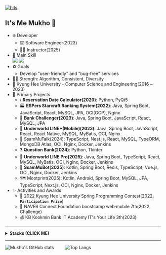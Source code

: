 [![hits](https://myhits.vercel.app/api/hit/https%3A%2F%2Fgithub.com%2Fmuhkoplus?color=purple&label=hits&size=medium)](https://myhits.vercel.app)

## It's Me Mukho 👋

- ❄️ Developer
  - ⌨️ Software Engineer(2023)
  - 👩‍🏫 Instructor(2025)
- 🏪 Main Skill
  <br><img src="https://img.shields.io/badge/Spring%20Boot-6DB33F?style=for-the-badge&logo=Spring%20Boot&logoColor=white"> <img src="https://img.shields.io/badge/React-61DAFB?style=for-the-badge&logo=react&logoColor=black">
- ⚽ Goals
  - Develop "user-friendly" and "bug-free" services
- 👩‍🎨 Strength: Algorithm, Consistent, Diversity
- 🌱 Kyung Hee University - Computer Science and Engineering(2016 ~ 2023)
- 👻 Primary Projects
  - 📞 **Reservation Date Calculator(2020)**: Python, PyQt5
  - 🏭 **ESPers Starcraft Ranking System(2022)**: Java, Spring Boot, JavaScript, React, MySQL, JPA, OCI(GCP), Nginx
  - 🏦 **Bank Challenger(2023)**: Java, Spring Boot, JavaScript, React, MySQL, JPA
  - 📗 **Underworld LINE+(Mobile)(2023)**: Java, Spring Boot, JavaScript, React, React Native, MySQL, MyBatis, OCI, Nginx
  - 🍁 SsamMuTalk(2024): TypeScript, Nest.js, React, MySQL, TypeORM, MongoDB Atlas, OCI, Nginx, Docker, Jenkins
  - ❓ **Question Bank(2024)**: Python, Tkinter
  - 📱 **Underworld LINE Pro(2025)**: Java, Spring Boot, TypeScript, React, MySQL, MyBatis, OCI, Nginx, Docker, Jenkins
  - 🤖 **SsamMuBot(2025)**: Kotlin, Spring Boot, Redis, TypeScript, Vue.js, OCI, Nginx, Docker, Jenkins
  - 🗺️ Mootprint(2025): Kotlin, Android, Spring Boot, MySQL, JPA, TypeScript, Next.js, OCI, Nginx, Docker, Jenkins
- ✨ Activities and Awards
  - 🥉 2022 Kyung Hee University Spring Programming Contest(2022, **`Participation Prize`**)
  - 🏃 NAVER Connect Foundation boostcamp web·mobile 7th(2022, Challenge)
  - 💰 KB Kookmin Bank IT Academy IT's Your Life 3th(2023)

---
<details>
  <summary>
    <b>Stacks (CLICK ME)</b>
  </summary>
  
  <div markdown="1">
    
  ### 💬 Languages
  
  <img src="https://img.shields.io/badge/C%2B%2B-00599C?style=for-the-badge&logo=C%2B%2B&logoColor=white"> <img src="https://img.shields.io/badge/Python-3776AB?style=for-the-badge&logo=Python&logoColor=white"> <img src="https://img.shields.io/badge/Java-007396?style=for-the-badge&logo=Java&logoColor=white"> <img src="https://img.shields.io/badge/JavaScript-F7DF1E?style=for-the-badge&logo=JavaScript&logoColor=white"><br>
  <img src="https://img.shields.io/badge/TypeScript-3178C6?style=for-the-badge&logo=TypeScript&logoColor=white"> <img src="https://img.shields.io/badge/kotlin-7F52FF?style=for-the-badge&logo=kotlin&logoColor=white"><br>
  <img src="https://img.shields.io/badge/VBA-D83B01?style=for-the-badge&logo=vba&logoColor=white">
  
  ### 📦 Backend
  
  <img src="https://img.shields.io/badge/Spring-6DB33F?style=for-the-badge&logo=Spring&logoColor=%2361DAFB"> <img src="https://img.shields.io/badge/NestJS-E0234E?style=for-the-badge&logo=nestjs&logoColor=%2361DAFB"> <img src="https://img.shields.io/badge/Express.js-000000?style=for-the-badge&logo=express&logoColor=%2361DAFB"> <img src="https://img.shields.io/badge/Koa-FFFFFF?style=for-the-badge&logo=koa&logoColor=%2333333D">

  ### 🕸️ Frontend
  
  <img src="https://img.shields.io/badge/React-61DAFB?style=for-the-badge&logo=react&logoColor=black"> <img src="https://img.shields.io/badge/next.js-000000?style=for-the-badge&logo=nextdotjs&logoColor=white"> <img src="https://img.shields.io/badge/HTML-E34F26?style=for-the-badge&logo=HTML5&logoColor=white"> <img src="https://img.shields.io/badge/CSS-663399?style=for-the-badge&logo=CSS&logoColor=white"><br>
  <img src="https://img.shields.io/badge/Vue.js-4FC08D?style=for-the-badge&logo=vuedotjs&logoColor=white"> <img src="https://img.shields.io/badge/Qt-41CD52?style=for-the-badge&logo=Qt&logoColor=white"><br>
  <img src="https://img.shields.io/badge/jQuery-0769AD?style=for-the-badge&logo=jQuery&logoColor=white"> <img src="https://img.shields.io/badge/Bootstrap-7952B3?style=for-the-badge&logo=Bootstrap&logoColor=white"> <img src="https://img.shields.io/badge/Ant%20Design-0170FE?style=for-the-badge&logo=Ant%20Design&logoColor=white"> <img src="https://img.shields.io/badge/Tailwind%20css-06B6D4?style=for-the-badge&logo=tailwindcss&logoColor=white"> <img src="https://img.shields.io/badge/thymeleaf-005F0F?style=for-the-badge&logo=thymeleaf&logoColor=white">

  ### 🌕 Mobile

  <img src="https://img.shields.io/badge/React%20Native-61DAFB?style=for-the-badge&logo=react&logoColor=white"> <img src="https://img.shields.io/badge/Android-3DDC84?style=for-the-badge&logo=Android&logoColor=white">

  ### 💾 Database

  <img src="https://img.shields.io/badge/MySQL-4479A1?style=for-the-badge&logo=MySQL&logoColor=white"><br>
  <img src="https://img.shields.io/badge/Oracle%20DB-F80000?style=for-the-badge&logo=Oracle&logoColor=white"> <img src="https://img.shields.io/badge/MariaDB-003545?style=for-the-badge&logo=MariaDB&logoColor=white"> <img src="https://img.shields.io/badge/MongoDB-47A248?style=for-the-badge&logo=MongoDB&logoColor=white">
  
  ### ☁️ Cloud & DevOps
  
  <img src="https://img.shields.io/badge/Oracle%20Cloud-F80000?style=for-the-badge&logo=Oracle&logoColor=white"> <img src="https://img.shields.io/badge/Google%20Cloud-2088FF?style=for-the-badge&logo=googlecloud&logoColor=white"> <img src="https://img.shields.io/badge/Amazon%20AWS-232F3E?style=for-the-badge&logo=amazonaws&logoColor=white"><br>
  <img src="https://img.shields.io/badge/Nginx-009639?style=for-the-badge&logo=nginx&logoColor=white"> <img src="https://img.shields.io/badge/Docker-2496ED?style=for-the-badge&logo=docker&logoColor=white"> <img src="https://img.shields.io/badge/Jenkins-D24939?style=for-the-badge&logo=jenkins&logoColor=white"> <img src="https://img.shields.io/badge/Github%20Actions-4285F4?style=for-the-badge&logo=githubactions&logoColor=white">
  
  ### 🖱️ etc
  
  <img src="https://img.shields.io/badge/Github-181717?style=for-the-badge&logo=Github&logoColor=white"> <img src="https://img.shields.io/badge/Bitbucket-0052CC?style=for-the-badge&logo=Bitbucket&logoColor=white"> <img src="https://img.shields.io/badge/Gitlab-FC6D26?style=for-the-badge&logo=Gitlab&logoColor=white"> <img src="https://img.shields.io/badge/Sourcetree-0052CC?style=for-the-badge&logo=Sourcetree&logoColor=white"> <img src="https://img.shields.io/badge/Postman-FF6C37?style=for-the-badge&logo=Postman&logoColor=white"><br>
  <img src="https://img.shields.io/badge/Cursor%20IDE-000000?style=for-the-badge&logo=cursor&logoColor=white"> <img src="https://img.shields.io/badge/Github%20Copilot-000000?style=for-the-badge&logo=githubcopilot&logoColor=white"> <img src="https://img.shields.io/badge/chat%20gpt-000000?style=for-the-badge&logo=chatgpt&logoColor=white"> <img src="https://img.shields.io/badge/perplexity-1FB8CD?style=for-the-badge&logo=perplexity&logoColor=white"> <img src="https://img.shields.io/badge/google%20gemini-8E75B2?style=for-the-badge&logo=googlegemini&logoColor=white"><br> 
  <img src="https://img.shields.io/badge/Microsoft%20Excel-217346?style=for-the-badge&logo=Microsoft%20Excel&logoColor=white"> <img src="https://img.shields.io/badge/Microsoft%20Access-A4373A?style=for-the-badge&logo=Microsoft%20Access&logoColor=white"><br>
  <img src="https://img.shields.io/badge/notion-000000?style=for-the-badge&logo=Notion&logoColor=white"> <img src="https://img.shields.io/badge/Discord-5865F2?style=for-the-badge&logo=discord&logoColor=white">

  ### 🙏 Thanks to
  
  <img src="https://img.shields.io/badge/Naver-03C75A?style=for-the-badge&logo=naver&logoColor=white"> <img src="https://img.shields.io/badge/LG-A50034?style=for-the-badge&logo=lg&logoColor=white">

  - 👻 Projects
    - 👩‍🎤 Singer-Composer(2021): JavaScript, Express, MySQL, AWS
    - 💻 Underworld-LINE(2022): JavaScript, Node.js, GCP
    - 📆 MapleStory Weekly Boss Checker(2023): Java, Android
    - 🌨️ Mukho Minor Gallery(2023): JavaScript, Express, MySQL, OCI, Nginx
    - ⏰ Mlock(2024): JavaScript, React, Github Pages
    - 📋 Mukho Mini Gallery(2024): Java, Spring Boot, MySQL, JPA, OCI, Nginx
    - 🥅 PungDeong(2024): Dart, Flutter
    - 🍭 MukhoGG(2024): Java, Spring Boot, Thymeleaf
    - 🚆 Oh-My-Last-Transit(2024): TypeScript, React Native, JavaScript, Express
    - ☔ Oh My Umbrella(2024, Prototype): Java, Spring Boot, TypeScript, React Native, MySQL, JPA, OCI, Docker, Jenkins
    - 👩‍🏫 MukhoLab(2025): JavaScript, Express, HTML, CSS, OCI, Nginx, Docker, Jenkins
    - 🖼️ Mukho Gallery(2025): TypeScript, Next.js, Koltin, Spring Boot, JPA, MySQL, ~~OCI, Nginx, Docker, Jenkins~~
    - 🔨 BFF-Sandbox(2025): JavaScript, Koa.js, Python, Django, TinyDB, Ruby on Rails, Go, Gin
   
  </div>
</details>

---

![Mukho's GitHub stats](https://github-readme-stats.vercel.app/api?username=mukhoplus&show_icons=true&theme=react)&nbsp;&nbsp;&nbsp;&nbsp;&nbsp;&nbsp;&nbsp;&nbsp; ![Top Langs](https://github-readme-stats.vercel.app/api/top-langs/?username=mukhoplus&layout=compact&theme=nightowl&langs_count=6&hide=html,css,makefile,tex,scss,ejs,jupyter%20notebook)
